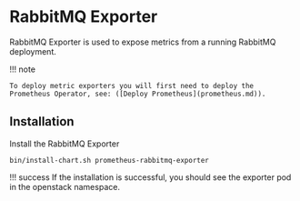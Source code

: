 # RabbitMQ Exporter

RabbitMQ Exporter is used to expose metrics from a running RabbitMQ deployment.

!!! note

    To deploy metric exporters you will first need to deploy the Prometheus Operator, see: ([Deploy Prometheus](prometheus.md)).

## Installation

Install the RabbitMQ Exporter

``` shell
bin/install-chart.sh prometheus-rabbitmq-exporter
```

!!! success
    If the installation is successful, you should see the exporter pod in the openstack namespace.
